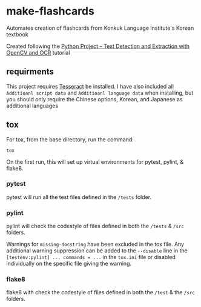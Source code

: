 # make-flashcards
Automates creation of flashcards from Konkuk Language Institute's Korean textbook

Created following the [Python Project – Text Detection and Extraction with OpenCV and OCR](https://projectgurukul.org/python-text-detection-extraction-opencv-ocr/) tutorial

## requirments
This project requires [Tesseract](https://digi.bib.uni-mannheim.de/tesseract/tesseract-ocr-w64-setup-v5.0.1.20220118.exe) be installed. I have also included all `Additioanl script data` and `Additioanl language data` when installing, but you should only require the Chinese options, Korean, and Japanese as additional languages

## tox
For tox, from the base directory, run the command:
```
tox
```

On the first run, this will set up virtual environments for pytest, pylint, & flake8.

### pytest
pytest will run all the test files defined in the `/tests` folder.

### pylint
pylint will check the codestyle of files defined in both the `/tests` & `/src` folders.

Warnings for ``missing-docstring`` have been excluded in the tox file. Any additional warning suppression can be added to the ``--disable`` line in the ``[testenv:pylint] ... commands = ...`` in the `tox.ini` file or disabled individually on the specific file giving the warning.

### flake8
flake8 with check the codestyle of files defined in both the `/test` & the `/src` folders.